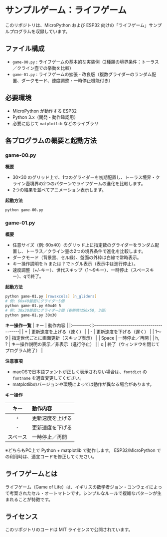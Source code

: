 # サンプルゲーム：ライフゲーム

このリポジトリは、MicroPython および ESP32 向けの「ライフゲーム」サンプルプログラムを収録しています。

## ファイル構成

- `game-00.py` : ライフゲームの基本的な実装例（2種類の境界条件：トーラス／クライン壺での挙動を比較）
- `game-01.py` : ライフゲームの拡張・改良版（複数グライダーのランダム配置、ダークモード、速度調整・一時停止機能付き）

## 必要環境

- MicroPython が動作する ESP32
- Python 3.x（開発・動作確認用）
- 必要に応じて `matplotlib` などのライブラリ


## 各プログラムの概要と起動方法

### game-00.py

**概要**
 - 30×30 のグリッド上で、1つのグライダーを初期配置し、トーラス境界・クライン壺境界の2つのパターンでライフゲームの進化を比較します。
 - 2つの結果を並べてアニメーション表示します。

**起動方法**
```zsh
python game-00.py
```


### game-01.py

**概要**
- 任意サイズ（例: 60x40）のグリッド上に指定数のグライダーをランダム配置し、トーラス／クライン壺の2つの境界条件で進化を比較します。
- ダークモード（背景黒、セル緑）、盤面の外枠は白線で常時表示。
- キー操作説明を h または ? でトグル表示（表示中は進行停止）。
- 速度調整（+/-キー）、世代スキップ（1〜9キー）、一時停止（スペースキー）、qで終了。

**起動方法**
```zsh
python game-01.py [rowsxcols] [n_gliders]
# 例: 60x40盤面にグライダー5個
python game-01.py 60x40 5
# 例: 30x30盤面にグライダー3個（省略時は50x50, 3個）
python game-01.py 30x30
```

**キー操作一覧**
| キー      | 動作内容                                 |
|:---------:|:-----------------------------------------|
| +         | 更新速度を上げる（速く）                 |
| -         | 更新速度を下げる（遅く）                 |
| 1〜9      | 指定世代ごとに画面更新（スキップ表示）   |
| Space     | 一時停止／再開                           |
| h, ?      | キー操作説明の表示／非表示（進行停止）   |
| q         | 終了（ウィンドウを閉じてプログラム終了） |

**注意事項**
- macOSで日本語フォントが正しく表示されない場合は、`fontdict` の `fontname` を適宜変更してください。
- matplotlibのバージョンや環境によっては動作が異なる場合があります。

**キー操作**

| キー       | 動作内容                 |
|:----------:|:-------------------------|
| `+`        | 更新速度を上げる         |
| `-`        | 更新速度を下げる         |
| スペース   | 一時停止／再開           |

※どちらもPC上で Python + matplotlib で動作します。
ESP32/MicroPython での利用時は、適宜コードを修正してください。

## ライフゲームとは

ライフゲーム（Game of Life）は、イギリスの数学者ジョン・コンウェイによって考案されたセル・オートマトンです。シンプルなルールで複雑なパターンが生まれることが特徴です。

## ライセンス

このリポジトリのコードは MIT ライセンスで公開されています。
